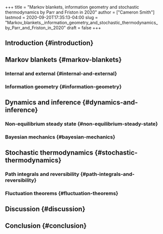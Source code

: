 +++
title = "Markov blankets, information geometry and stochastic thermodynamics by Parr and Friston in 2020"
author = ["Cameron Smith"]
lastmod = 2020-09-20T17:35:13-04:00
slug = "Markov_blankets,_information_geometry_and_stochastic_thermodynamics_by_Parr_and_Friston_in_2020"
draft = false
+++

## Introduction {#introduction}


## Markov blankets {#markov-blankets}


### Internal and external {#internal-and-external}


### Information geometry {#information-geometry}


## Dynamics and inference {#dynamics-and-inference}


### Non-equilibrium steady state {#non-equilibrium-steady-state}


### Bayesian mechanics {#bayesian-mechanics}


## Stochastic thermodynamics {#stochastic-thermodynamics}


### Path integrals and reversibility {#path-integrals-and-reversibility}


### Fluctuation theorems {#fluctuation-theorems}


## Discussion {#discussion}


## Conclusion {#conclusion}
